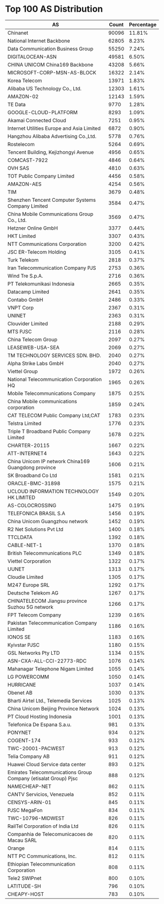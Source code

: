 # Top 100 AS Distribution
| AS | Count | Percentage |
|----|----|----|
| Chinanet | 90096 | 11.81% |
| National Internet Backbone | 62805 | 8.23% |
| Data Communication Business Group | 55250 | 7.24% |
| DIGITALOCEAN-ASN | 49581 | 6.50% |
| CHINA UNICOM China169 Backbone | 43208 | 5.66% |
| MICROSOFT-CORP-MSN-AS-BLOCK | 16322 | 2.14% |
| Korea Telecom | 13971 | 1.83% |
| Alibaba US Technology Co., Ltd. | 12303 | 1.61% |
| AMAZON-02 | 12143 | 1.59% |
| TE Data | 9770 | 1.28% |
| GOOGLE-CLOUD-PLATFORM | 8293 | 1.09% |
| Akamai Connected Cloud | 7251 | 0.95% |
| Internet Utilities Europe and Asia Limited | 6872 | 0.90% |
| Hangzhou Alibaba Advertising Co.,Ltd. | 5778 | 0.76% |
| Rostelecom | 5264 | 0.69% |
| Tencent Building, Kejizhongyi Avenue | 4956 | 0.65% |
| COMCAST-7922 | 4846 | 0.64% |
| OVH SAS | 4810 | 0.63% |
| TOT Public Company Limited | 4456 | 0.58% |
| AMAZON-AES | 4254 | 0.56% |
| TIM | 3679 | 0.48% |
| Shenzhen Tencent Computer Systems Company Limited | 3584 | 0.47% |
| China Mobile Communications Group Co., Ltd. | 3569 | 0.47% |
| Hetzner Online GmbH | 3377 | 0.44% |
| HKT Limited | 3307 | 0.43% |
| NTT Communications Corporation | 3200 | 0.42% |
| JSC ER-Telecom Holding | 3105 | 0.41% |
| Turk Telekom | 2818 | 0.37% |
| Iran Telecommunication Company PJS | 2753 | 0.36% |
| Wind Tre S.p.A. | 2716 | 0.36% |
| PT Telekomunikasi Indonesia | 2665 | 0.35% |
| Datacamp Limited | 2641 | 0.35% |
| Contabo GmbH | 2486 | 0.33% |
| VNPT Corp | 2367 | 0.31% |
| UNINET | 2363 | 0.31% |
| Clouvider Limited | 2188 | 0.29% |
| MTS PJSC | 2116 | 0.28% |
| China Telecom Group | 2097 | 0.27% |
| LEASEWEB-USA-SEA | 2069 | 0.27% |
| TM TECHNOLOGY SERVICES SDN. BHD. | 2040 | 0.27% |
| Alpha Strike Labs GmbH | 2040 | 0.27% |
| Viettel Group | 1972 | 0.26% |
| National Telecommunication Corporation HQ | 1965 | 0.26% |
| Mobile Telecommunications Company | 1875 | 0.25% |
| China Mobile communications corporation | 1859 | 0.24% |
| CAT TELECOM Public Company Ltd,CAT | 1783 | 0.23% |
| Telstra Limited | 1776 | 0.23% |
| Triple T Broadband Public Company Limited | 1678 | 0.22% |
| CHARTER-20115 | 1667 | 0.22% |
| ATT-INTERNET4 | 1643 | 0.22% |
| China Unicom IP network China169 Guangdong province | 1606 | 0.21% |
| SK Broadband Co Ltd | 1581 | 0.21% |
| ORACLE-BMC-31898 | 1575 | 0.21% |
| UCLOUD INFORMATION TECHNOLOGY HK LIMITED | 1549 | 0.20% |
| AS-COLOCROSSING | 1475 | 0.19% |
| TELEFONICA BRASIL S.A | 1456 | 0.19% |
| China Unicom Guangzhou network | 1452 | 0.19% |
| R2 Net Solutions Pvt Ltd | 1400 | 0.18% |
| TTCLDATA | 1392 | 0.18% |
| CABLE-NET-1 | 1370 | 0.18% |
| British Telecommunications PLC | 1349 | 0.18% |
| Viettel Corporation | 1322 | 0.17% |
| UUNET | 1313 | 0.17% |
| Cloudie Limited | 1305 | 0.17% |
| M247 Europe SRL | 1292 | 0.17% |
| Deutsche Telekom AG | 1267 | 0.17% |
| CHINATELECOM Jiangsu province Suzhou 5G network | 1266 | 0.17% |
| FPT Telecom Company | 1239 | 0.16% |
| Pakistan Telecommunication Company Limited | 1186 | 0.16% |
| IONOS SE | 1183 | 0.16% |
| Kyivstar PJSC | 1180 | 0.15% |
| GSL Networks Pty LTD | 1134 | 0.15% |
| ASN-CXA-ALL-CCI-22773-RDC | 1076 | 0.14% |
| Mahanagar Telephone Nigam Limited | 1055 | 0.14% |
| LG POWERCOMM | 1050 | 0.14% |
| HURRICANE | 1037 | 0.14% |
| Obenet AB | 1030 | 0.13% |
| Bharti Airtel Ltd., Telemedia Services | 1025 | 0.13% |
| China Unicom Beijing Province Network | 1024 | 0.13% |
| PT Cloud Hosting Indonesia | 1001 | 0.13% |
| Telefonica De Espana S.a.u. | 981 | 0.13% |
| PONYNET | 934 | 0.12% |
| COGENT-174 | 933 | 0.12% |
| TWC-20001-PACWEST | 913 | 0.12% |
| Telia Company AB | 911 | 0.12% |
| Huawei Cloud Service data center | 893 | 0.12% |
| Emirates Telecommunications Group Company (etisalat Group) Pjsc | 888 | 0.12% |
| NAMECHEAP-NET | 862 | 0.11% |
| CANTV Servicios, Venezuela | 852 | 0.11% |
| CENSYS-ARIN-01 | 845 | 0.11% |
| PJSC MegaFon | 834 | 0.11% |
| TWC-10796-MIDWEST | 826 | 0.11% |
| RailTel Corporation of India Ltd | 826 | 0.11% |
| Companhia de Telecomunicacoes de Macau SARL | 820 | 0.11% |
| Orange | 814 | 0.11% |
| NTT PC Communications, Inc. | 812 | 0.11% |
| Ethiopian Telecommunication Corporation | 808 | 0.11% |
| Tele2 SWIPnet | 800 | 0.10% |
| LATITUDE-SH | 796 | 0.10% |
| CHEAPY-HOST | 783 | 0.10% |
